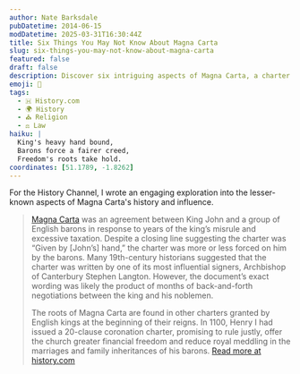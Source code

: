 ```yaml
---
author: Nate Barksdale
pubDatetime: 2014-06-15
modDatetime: 2025-03-31T16:30:44Z
title: Six Things You May Not Know About Magna Carta
slug: six-things-you-may-not-know-about-magna-carta
featured: false
draft: false
description: Discover six intriguing aspects of Magna Carta, a charter that shaped modern democracy, forged under duress and rich historical negotiation.
emoji: 📜
tags:
  - 🇭 History.com
  - 🌍 History
  - ⛪ Religion
  - ⚖️ Law
haiku: |
  King's heavy hand bound,  
  Barons force a fairer creed,  
  Freedom's roots take hold.
coordinates: [51.1789, -1.8262]
---
```


For the History Channel, I wrote an engaging exploration into the lesser-known aspects of Magna Carta's history and influence.

> [Magna Carta](https://www.history.com/topics/european-history/magna-carta) was an agreement between King John and a group of English barons in response to years of the king’s misrule and excessive taxation. Despite a closing line suggesting the charter was “Given by [John’s] hand,” the charter was more or less forced on him by the barons. Many 19th-century historians suggested that the charter was written by one of its most influential signers, Archbishop of Canterbury Stephen Langton. However, the document’s exact wording was likely the product of months of back-and-forth negotiations between the king and his noblemen.
>
> The roots of Magna Carta are found in other charters granted by English kings at the beginning of their reigns. In 1100, Henry I had issued a 20-clause coronation charter, promising to rule justly, offer the church greater financial freedom and reduce royal meddling in the marriages and family inheritances of his barons.
> [Read more at history.com](https://www.history.com/news/6-things-you-might-not-know-about-the-magna-carta)
